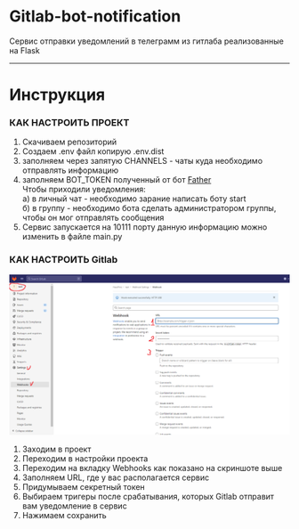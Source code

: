 # Gitlab-bot-notification
Сервис отправки уведомлений в телеграмм из гитлаба реализованные на Flask

--------------
# Инструкция

### КАК НАСТРОИТЬ ПРОЕКТ

1) Скачиваем репозиторий
2) Создаем .env файл копирую .env.dist
3) заполняем через запятую CHANNELS - чаты куда необходимо отправлять информацию
4) заполняем BOT_TOKEN полученный от бот [Father](https://t.me/botfather)</br>
Чтобы приходили уведомления: </br>
а) в личный чат - необходимо зарание написать боту start </br>
б) в группу - необходимо бота сделать администратором группы, чтобы он мог отправлять сообщения
5) Сервис запускается на 10111 порту данную информацию можно изменить в файле main.py

### КАК НАСТРОИТЬ Gitlab

![](readme-img/Gitlab.png)
1) Заходим в проект
2) Переходим в настройки проекта
3) Переходим на вкладку Webhooks как показано на скриншоте выше
4) Заполняем URL, где у вас располагается сервис
5) Придумываем секретный токен
6) Выбираем тригеры после срабатывания, которых Gitlab отправит вам уведомление в сервис
7) Нажимаем сохранить
